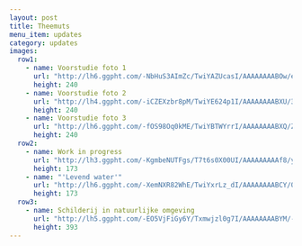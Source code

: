 ```yaml
---
layout: post
title: Theemuts
menu_item: updates
category: updates
images:
  row1:
    - name: Voorstudie foto 1
      url: "http://lh6.ggpht.com/-NbHuS3AImZc/TwiYAZUcasI/AAAAAAAABOw/eLC6Mo1PTSs/Foto0186.jpg"
      height: 240
    - name: Voorstudie foto 2
      url: "http://lh4.ggpht.com/-iCZEXzbr8pM/TwiYE624p1I/AAAAAAAABXU/3qGf1cZ68QM/Foto0188.jpg"
      height: 240
    - name: Voorstudie foto 3
      url: "http://lh6.ggpht.com/-fOS98Oq0kME/TwiYBTWYrrI/AAAAAAAABXQ/ZR93VlKTeo8/Foto0187.jpg"
      height: 240
  row2:
    - name: Work in progress
      url: "http://lh3.ggpht.com/-KgmbeNUTFgs/T7t6s0X00UI/AAAAAAAAAf8/yUPMPitjQCg/Foto0214.jpg"
      height: 173
    - name: "'Levend water'"
      url: "http://lh6.ggpht.com/-XemNXR82WhE/TwiYxrLz_dI/AAAAAAAABCY/0dPuEEmGjM0/Foto0328.jpg"
      height: 173
  row3:
    - name: Schilderij in natuurlijke omgeving
      url: "http://lh5.ggpht.com/-EO5VjFiGy6Y/Txmwjzl0g7I/AAAAAAAABYM/-BFPyV6OCsY/DSCF2841.JPG"
      height: 393
---
```

